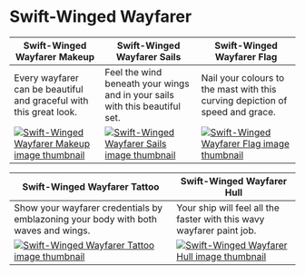 # Swift-Winged Wayfarer

| Swift-Winged Wayfarer Makeup | Swift-Winged Wayfarer Sails | Swift-Winged Wayfarer Flag |
| ---------------------------- | --------------------------- | -------------------------- |
| Every wayfarer can be beautiful and graceful with this great look. | Feel the wind beneath your wings and in your sails with this beautiful set. | Nail your colours to the mast with this curving depiction of speed and grace. |
| [![Swift-Winged Wayfarer Makeup image thumbnail](https://seaofthieves.wiki.gg/images/b/b1/Swift-Winged_Wayfarer_Makeup.png)](https://seaofthieves.wiki.gg/wiki/Swift-Winged_Wayfarer_Makeup) | [![Swift-Winged Wayfarer Sails image thumbnail](https://seaofthieves.wiki.gg/images/4/42/Swift-Winged_Wayfarer_Sails.png)](https://seaofthieves.wiki.gg/wiki/Swift-Winged_Wayfarer_Sails) | [![Swift-Winged Wayfarer Flag image thumbnail](https://seaofthieves.wiki.gg/images/c/c2/Swift-Winged_Wayfarer_Flag.png)](https://seaofthieves.wiki.gg/wiki/Swift-Winged_Wayfarer_Flag) |

| Swift-Winged Wayfarer Tattoo | Swift-Winged Wayfarer Hull |
| ---------------------------- | -------------------------- |
| Show your wayfarer credentials by emblazoning your body with both waves and wings. | Your ship will feel all the faster with this wavy wayfarer paint job. |
| [![Swift-Winged Wayfarer Tattoo image thumbnail](https://seaofthieves.wiki.gg/images/7/7d/Swift-Winged_Wayfarer_Tattoo.png)](https://seaofthieves.wiki.gg/wiki/Swift-Winged_Wayfarer_Tattoo) | [![Swift-Winged Wayfarer Hull image thumbnail](https://seaofthieves.wiki.gg/images/5/50/Swift-Winged_Wayfarer_Hull.png)](https://seaofthieves.wiki.gg/wiki/Swift-Winged_Wayfarer_Hull) |
